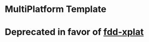 # MultiPlatform Template

# Deprecated in favor of [fdd-xplat](https://github.com/firstdarkdev/fdd-xplat)
